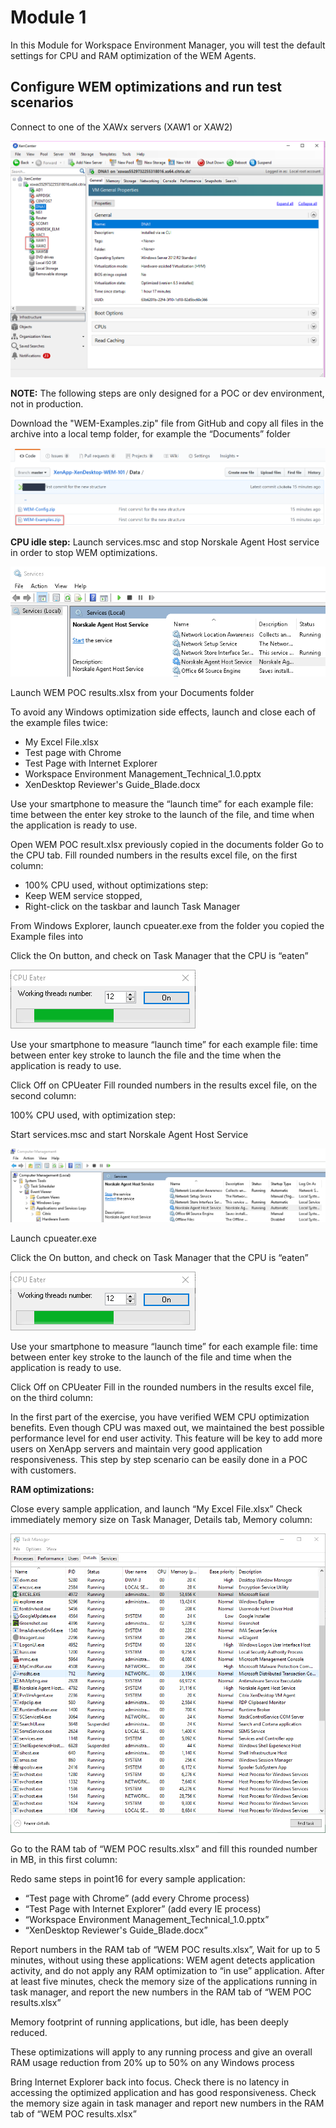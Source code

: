 # Module 1 #

In this Module for Workspace Environment Manager, you will test the default settings for CPU and RAM optimization of the WEM Agents.


## Configure WEM optimizations and run test scenarios ##

Connect to one of the XAWx servers (XAW1 or XAW2)

![alt](./Images/connect.png)

**NOTE:** The following steps are only designed for a POC or dev environment, not in production.

Download the "WEM-Examples.zip" file from GitHub and copy all files in the archive into a local temp folder, for example the “Documents” folder

![alt](./Images/examples-download.png)

**CPU idle step:**
Launch services.msc and stop Norskale Agent Host service in order to stop WEM optimizations. 

![alt](./Images/stop-service.png)

Launch WEM POC results.xlsx from your Documents folder

To avoid any Windows optimization side effects, launch and close each of the example files twice: 

- My Excel File.xlsx
- Test page with Chrome
- Test Page with Internet Explorer
- Workspace Environment Management_Technical_1.0.pptx
- XenDesktop Reviewer's Guide_Blade.docx

Use your smartphone to measure the “launch time” for each example file: time between the enter key stroke to the launch of the file, and time when the application is ready to use.

Open WEM POC result.xlsx previously copied in the documents folder
Go to the CPU tab.
Fill rounded numbers in the results excel file, on the first column:
 
- 100% CPU used, without optimizations step:
- Keep WEM service stopped,
- Right-click on the taskbar and launch Task Manager

From Windows Explorer, launch cpueater.exe from the folder you copied the Example files into

Click the On button, and check on Task Manager that the CPU is “eaten”

![alt](./Images/cpu-eater.png)

Use your smartphone to measure “launch time” for each example file: time between enter key stroke to launch the file and the time when the application is ready to use.

Click Off on CPUeater
Fill rounded numbers in the results excel file, on the second column:
 
100% CPU used, with optimization step:

Start services.msc and start Norskale Agent Host Service

![alt](./Images/start-service.png)
 
Launch cpueater.exe
 
Click the On button, and check on Task Manager that the CPU is “eaten”

![alt](./Images/cpu-eater.png)

Use your smartphone to measure “launch time” for each example file: time between enter key stroke to the launch of the file and time when the application is ready to use.

Click Off on CPUeater
Fill in the rounded numbers in the results excel file, on the third column:
 
In the first part of the exercise, you have verified WEM CPU optimization benefits. Even though CPU was maxed out, we maintained the best possible performance level for end user activity.
This feature will be key to add more users on XenApp servers and maintain very good application responsiveness.
This step by step scenario can be easily done in a POC with customers.

**RAM optimizations:**

Close every sample application, and launch “My Excel File.xlsx”
Check immediately memory size on Task Manager, Details tab, Memory column:

![alt](./Images/ram-opt-before.png)
 
Go to the RAM tab of “WEM POC results.xlsx” and fill this rounded number in MB, in this first column:
 
Redo same steps in point16 for every sample application:

- “Test page with Chrome” (add every Chrome process)
- “Test Page with Internet Explorer” (add every IE process)
- “Workspace Environment Management_Technical_1.0.pptx”
- “XenDesktop Reviewer's Guide_Blade.docx”

Report numbers in the RAM tab of “WEM POC results.xlsx”,
Wait for up to 5 minutes, without using these applications: WEM agent detects application activity, and do not apply any RAM optimization to “in use” application.
After at least five minutes, check the memory size of the applications running in task manager, and report the new numbers in the RAM tab of “WEM POC results.xlsx”
 
Memory footprint of running applications, but idle, has been deeply reduced.

These optimizations will apply to any running process and give an overall RAM usage reduction from 20% up to 50% on any Windows process

Bring Internet Explorer back into focus. 
Check there is no latency in accessing the optimized application and has good responsiveness. 
Check the memory size again in task manager and report new numbers in the RAM tab of “WEM POC results.xlsx”
 